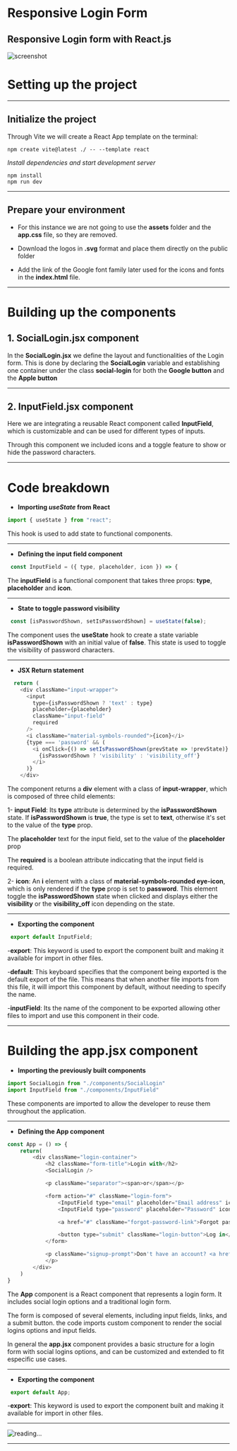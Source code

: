  
#  Responsive Login Form
## Responsive Login form with React.js

![screenshot](pics/screenshot1.png)
>

#  Setting up the project

***

##  Initialize the project
Through Vite we will create a React App template on the terminal:

```console
npm create vite@latest ./ -- --template react
```
_Install dependencies and start development server_
```console
npm install
npm run dev
```

***

## Prepare your environment
- For this instance we are not going to use the **assets** folder and the **app.css** file, so they are removed.

- Download the logos in **.svg** format and place them directly on the public folder 

- Add the link of the Google font family later used for the icons and fonts in the **index.html** file.

***

# Building up the components

## 1. SocialLogin.jsx component
In the **SocialLogin.jsx** we define the layout and functionalities of the Login form. This is done by declaring the **SocialLogin** variable and establishing one container under the class **social-login** for both the **Google button** and the **Apple button**

***

## 2. InputField.jsx component
Here we are integrating a reusable React component called **InputField**, which is customizable and can be used for different types of inputs.

Through this component we included icons and a toggle feature to show or hide the password characters.

***

# Code breakdown

-  **Importing _useState_ from React**
>
```js
import { useState } from "react";
```

This hook is used to add state to functional components.

***

-  **Defining the input field component**
>
```js
 const InputField = ({ type, placeholder, icon }) => {
```

The **inputField** is a functional component that takes three props: **type**, **placeholder** and **icon**.

***

-  **State to toggle password visibility**
>
```js
 const [isPasswordShown, setIsPasswordShown] = useState(false);
```

The component uses the **useState** hook to create  a state variable **isPasswordShown** with an initial value of **false**. This state is used to toggle the visibility of password characters.

***


-  **JSX Return statement**
>
```js
  return (
    <div className="input-wrapper">
      <input
        type={isPasswordShown ? 'text' : type}
        placeholder={placeholder}
        className="input-field"
        required
      />
      <i className="material-symbols-rounded">{icon}</i>
      {type === 'password' && (
        <i onClick={() => setIsPasswordShown(prevState => !prevState)} className="material-symbols-rounded eye-icon">
          {isPasswordShown ? 'visibility' : 'visibility_off'}
        </i>
      )}
    </div>
```

The component returns a **div** element with a class of **input-wrapper**, which is composed of three child elements:

1- **input Field**: Its **type** attribute is determined by the **isPasswordShown** state. If **isPasswordShown** is **true**, the type is set to **text**, otherwise it's set to the value of the **type** prop.

The **placeholder** text for the input field, set to the value of the **placeholder** prop

The **required** is a boolean attribute indiccating that the input field is required.

2- **icon**: An **i** element with a class of **material-symbols-rounded eye-icon**, which is only rendered if the **type** prop is set to **password**. This element toggle the **isPasswordShown** state when clicked and displays either the **visibility** or the **visibility_off** icon depending on the state. 
***

-  **Exporting the component**

```js
 export default InputField;
```
-**export**: This keyword is used to export the component built and making it available for import in other files.

-**default**: This keyboard specifies that the component being exported is the default export of the file. This means that when another file imports from this file, it will import this component by default, without needing to specify the name.

-**inputField**: Its the name of the component to be exported allowing other files to import and use this component in their code.
***

# Building the **app.jsx** component

-  **Importing the previously built components**
>
```js
import SocialLogin from "./components/SocialLogin"
import InputField from "./components/InputField"
```

These components are imported to allow the developer to reuse them throughout the application.
***

-  **Defining the App component**
>
```js
const App = () => {
    return(
        <div className="login-container">
            <h2 className="form-title">Login with</h2>
            <SocialLogin />

            <p className="separator"><span>or</span></p>

            <form action="#" className="login-form">
                <InputField type="email" placeholder="Email address" icon="mail"/>
                <InputField type="password" placeholder="Password" icon="lock"/>

                <a href="#" className="forgot-password-link">Forgot passsword?</a>

                <button type="submit" className="login-button">Log in</button>
            </form>

            <p className="signup-prompt">Don't have an account? <a href="#" className="signup-link">Sign up</a>
            </p>
        </div>
    )
}

```

The **App** component is a React component that represents a login form. It includes social login options and a traditional login form.

The form is composed of several elements, including input fields, links, and a submit button. the code imports custom component to render the social logins options and input fields.

In general the **app.jsx** component provides a basic structure for a login form with social logins options, and can be customized and extended to fit especific use cases.
***

-  **Exporting the component**

```js
 export default App;
```
-**export**: This keyword is used to export the component built and making it available for import in other files.

***

![reading...](https://media.giphy.com/media/Tf3mp01bfrrUc/giphy.gif?cid=ecf05e47wajghtrc5targr7mju7coe0avdyurnehrr1krgdt&ep=v1_gifs_search&rid=giphy.gif&ct=g "...How could I ever do so unless someone guide me?")

***